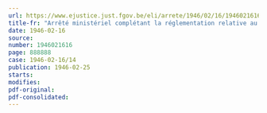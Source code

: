 ```yaml
---
url: https://www.ejustice.just.fgov.be/eli/arrete/1946/02/16/1946021616/justel
title-fr: "Arrêté ministériel complétant la réglementation relative au commerce des semences de céréales et de légumes secs des variétés agricoles (abrogé par AM 30-07-1948)"
date: 1946-02-16
source:
number: 1946021616
page: 888888
case: 1946-02-16/14
publication: 1946-02-25
starts:
modifies:
pdf-original:
pdf-consolidated:
---
```


